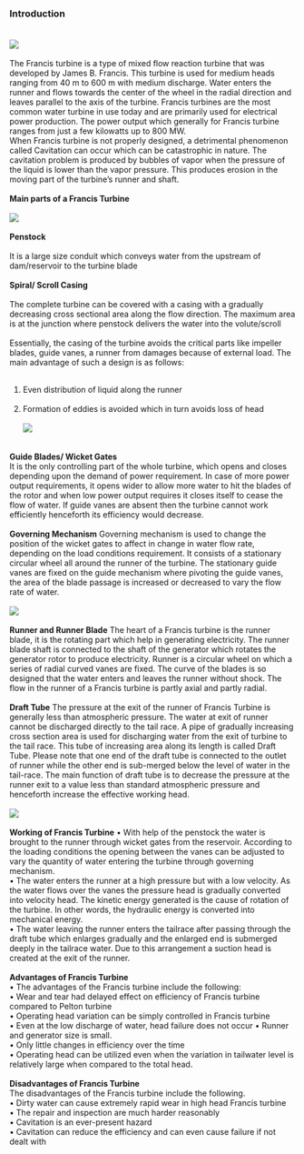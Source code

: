 ### <b>Introduction</b><br><br>
<image src="images/image1.png"><br><br>
The Francis turbine is a type of mixed flow reaction turbine that was developed by James B. Francis. This turbine is used for medium heads ranging from 40 m to 600 m with medium discharge. Water enters the runner and flows towards the center of the wheel in the radial direction and leaves parallel to the axis of the turbine. Francis turbines are the most common water turbine in use today and are primarily used for electrical power production. The power output which generally for Francis turbine ranges from just a few kilowatts up to 800 MW.<br>
When Francis turbine is not properly designed, a detrimental phenomenon called Cavitation can occur which can be catastrophic in nature. The cavitation problem is produced by bubbles of vapor when the pressure of the liquid is lower than the vapor pressure. This produces erosion in the moving part of the turbine’s runner and shaft. <br><br>
<b>Main parts of a Francis Turbine</b><br><br>
<image src="images/image2.png"><br><br>
<b>Penstock</b><br><br>
It is a large size conduit which conveys water from the upstream of dam/reservoir to the turbine blade<br><br>
<b>Spiral/ Scroll Casing</b><br><br>
The complete turbine can be covered with a casing with a gradually decreasing cross sectional area along the flow direction. The maximum area is at the junction where penstock delivers the water into the volute/scroll<br><br>
Essentially, the casing of the turbine avoids the critical parts like impeller blades, guide vanes, a runner from damages because of external load. The main advantage of such a design is as follows:<br><br>
1. Even distribution of liquid along the runner<br><br>
2. Formation of eddies is avoided which in turn avoids loss of head<br><br>
<image src="images/image3.png"><br><br>

<b>Guide Blades/ Wicket Gates</b><br>
It is the only controlling part of the whole turbine, which opens and closes depending upon the demand of power requirement. In case of more power output requirements, it opens wider to allow more water to hit the blades of the rotor and when low power output requires it closes itself to cease the flow of water. If guide vanes are absent then the turbine cannot work efficiently henceforth its efficiency would decrease.<br><br>
<b>Governing Mechanism</b>
Governing mechanism is used to change the position of the wicket gates to affect in change in water flow rate, depending on the load conditions requirement. It consists of a stationary circular wheel all around the runner of the turbine. The stationary guide vanes are fixed on the guide mechanism where pivoting the guide vanes, the area of the blade passage is increased or decreased to vary the flow rate of water.<br><br>
<image src="images/image4.png"><br><br>
<b>Runner and Runner Blade</b>
The heart of a Francis turbine is the runner blade, it is the rotating part which help in generating electricity. The runner blade shaft is connected to the shaft of the generator which rotates the generator rotor to produce electricity. Runner is a circular wheel on which a series of radial curved vanes are fixed. The curve of the blades is so designed that the water enters and leaves the runner without shock. The flow in the runner of a Francis turbine is partly axial and partly radial.<br><br>
<b>Draft Tube</b>
The pressure at the exit of the runner of Francis Turbine is generally less than atmospheric pressure. The water at exit of runner cannot be discharged directly to the tail race. A pipe of gradually increasing cross section area is used for discharging water from the exit of turbine to the tail race. This tube of increasing area along its length is called Draft Tube. Please note that one end of the draft tube is connected to the outlet of runner while the other end is sub-merged below the level of water in the tail-race. The main function of draft tube is to decrease the pressure at the runner exit to a value less than standard atmospheric pressure and henceforth increase the effective working head. <br><br>
<image src="images/image5.png"><br><br>
<b>Working of Francis Turbine</b>
•	With help of the penstock the water is brought to the runner through wicket gates from the reservoir. According to the loading conditions the opening between the vanes can be adjusted to vary the quantity of water entering the turbine through governing mechanism.<br>
•	The water enters the runner at a high pressure but with a low velocity. As the water flows over the vanes the pressure head is gradually converted into velocity head. The kinetic energy generated is the cause of rotation of the turbine. In other words, the hydraulic energy is converted into mechanical energy.<br>
•	The water leaving the runner enters the tailrace after passing through the draft tube which enlarges gradually and the enlarged end is submerged deeply in the tailrace water. Due to this arrangement a suction head is created at the exit of the runner.<br><br>
<b>Advantages of Francis Turbine</b><br>
•	The advantages of the Francis turbine include the following:<br>
•	Wear and tear had delayed effect on efficiency of Francis turbine compared to Pelton turbine<br>
•	Operating head variation can be simply controlled in Francis turbine<br>
•	Even at the low discharge of water, head failure does not occur
•	Runner and generator size is small.<br>
•	Only little changes in efficiency over the time<br>
•	Operating head can be utilized even when the variation in tailwater level is relatively large when compared to the total head.<br><br>
<b>Disadvantages of Francis Turbine</b><br>
The disadvantages of the Francis turbine include the following.<br>
•	Dirty water can cause extremely rapid wear in high head Francis turbine<br>
•	The repair and inspection are much harder reasonably<br>
•	Cavitation is an ever-present hazard<br>
•	Cavitation can reduce the efficiency and can even cause failure if not dealt with<br>
